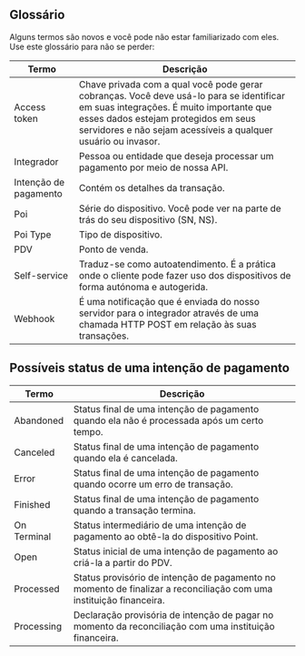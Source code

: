 ## Glossário

Alguns termos são novos e você pode não estar familiarizado com eles. Use este glossário para não se perder:

| Termo | Descrição |
| --- | --- |
| Access token | Chave privada com a qual você pode gerar cobranças. Você deve usá-lo para se identificar em suas integrações. É muito importante que esses dados estejam protegidos em seus servidores e não sejam acessíveis a qualquer usuário ou invasor. |
| Integrador | Pessoa ou entidade que deseja processar um pagamento por meio de nossa API.|
| Intenção de pagamento | Contém os detalhes da transação.|
| Poi | Série do dispositivo. Você pode ver na parte de trás do seu dispositivo (SN, NS). |
| Poi Type | Tipo de dispositivo. |
| PDV | Ponto de venda.|
| Self-service | Traduz-se como autoatendimento. É a prática onde o cliente pode fazer uso dos dispositivos de forma autónoma e autogerida. |
| Webhook | É uma notificação que é enviada do nosso servidor para o integrador através de uma chamada HTTP POST em relação às suas transações. |

## Possíveis status de uma intenção de pagamento

| Termo | Descrição |
| --- | --- |
| Abandoned | Status final de uma intenção de pagamento quando ela não é processada após um certo tempo. |
| Canceled | Status final de uma intenção de pagamento quando ela é cancelada. |
| Error | Status final de uma intenção de pagamento quando ocorre um erro de transação. |
| Finished | Status final de uma intenção de pagamento quando a transação termina. |
| On Terminal | Status intermediário de uma intenção de pagamento ao obtê-la do dispositivo Point. |
| Open | Status inicial de uma intenção de pagamento ao criá-la a partir do PDV. |
| Processed | Status provisório de intenção de pagamento no momento de finalizar a reconciliação com uma instituição financeira. |
| Processing | Declaração provisória de intenção de pagar no momento da reconciliação com uma instituição financeira. |
